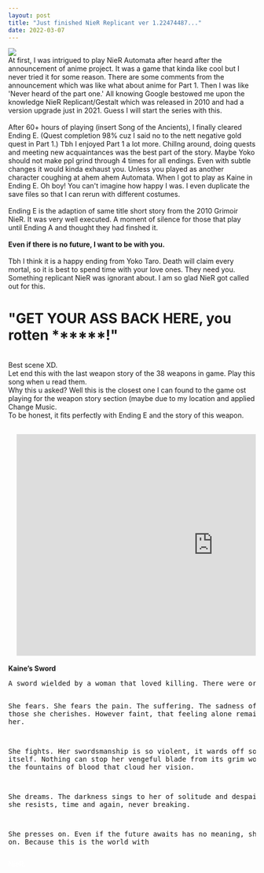 ```yaml
---
layout: post
title: "Just finished NieR Replicant ver 1.22474487..."
date: 2022-03-07
---
```


<a href="#img1"><img src="/images/Wallpaper_7.png"></a>
<a href="#" class="lightbox" id="img1"><span style="background-image: url('/images/Wallpaper_7.png')"></span></a><br>
At first, I was intrigued to play NieR Automata after heard after the announcement of anime project. It was a game that kinda like cool but I never tried it for some reason. There are some comments from the announcement which was like what about anime for Part 1. Then I was like 'Never heard of the part one.' All knowing Google bestowed me upon the knowledge NieR Replicant/Gestalt which was released in 2010 and had a version upgrade just in 2021. Guess I will start the series with this.<br><br>
After 60+ hours of playing (insert Song of the Ancients), I finally cleared Ending E. (Quest completion 98% cuz I said no to the nett negative gold quest in Part 1.) Tbh I enjoyed Part 1 a lot more. Chillng around, doing quests and meeting new acquaintances was the best part of the story. Maybe Yoko should not make ppl grind through 4 times for all endings. Even with subtle changes it would kinda exhaust you. Unless you played as another character coughing at ahem ahem Automata. When I got to play as Kaine in Ending E. Oh boy! You can't imagine how happy I was. I even duplicate the save files so that I can rerun with different costumes.<br><br>
Ending E is the adaption of same title short story from the 2010 Grimoir NieR. It was very well executed. A moment of silence for those that play until Ending A and thought they had finshed it.<br><br>
<B>Even if there is no future, I want to be with you.</B><br><br>
Tbh I think it is a happy ending from Yoko Taro. Death will claim every mortal, so it is best to spend time with your love ones. They need you. Something replicant NieR  was ignorant about.
I am so glad NieR got called out for this.<br>
<h1>"GET YOUR ASS BACK HERE, you rotten ******!"</h1><br>
Best scene XD.<br>
Let end this with the last weapon story of the 38 weapons in game. Play this song when u read them.<br>
Why this u asked? Well this is the closest one I can found to the game ost playing for the weapon story section (maybe due to my location and applied Change Music.<br>
To be honest, it fits perfectly with Ending E and the story of this weapon.<br>
<pre>
<div class="video-container">
  <iframe src="https://www.youtube.com/embed/IIaUKTqOEmc?start=0" width="800" height="450" frameborder="0" allowfullscreen></iframe>
</div></pre>
<B>Kaine’s Sword</B>
<pre>
A sword wielded by a woman that loved killing. There were originally two, but one broke in the midst of a fierce battle.

She fears.
She fears the pain. The suffering. The sadness of losing those she cherishes. 
However faint, that feeling alone remains with her.

She fights.
Her swordsmanship is so violent, it wards off sorrow itself. 
Nothing can stop her vengeful blade from its grim work, not even the fountains of blood that cloud her vision.

She dreams.
The darkness sings to her of solitude and despair, but she resists, time and again, never breaking.

She presses on.
Even if the future awaits has no meaning, she presses on.
Because this is the world with</pre><font color="#ffffff"> NieR.

<!-- <hr> space with underline <br> line break but jekyll stupid spacing is too large until resolved use pre tag to preserve the enter and use it for spacing;comment youtube iframe can start with in seconds 16:9 ratio got time learn about frameborder
 for youtube if you use multiple paramter 1st after url >? and after that use & eg https://www.youtube.com/embed/MMhZNseGtAY?start=0&autoplay=1&enablejsapi=1
 example above enable auto play ,start at 0seonds and enable javascript api-->
 
